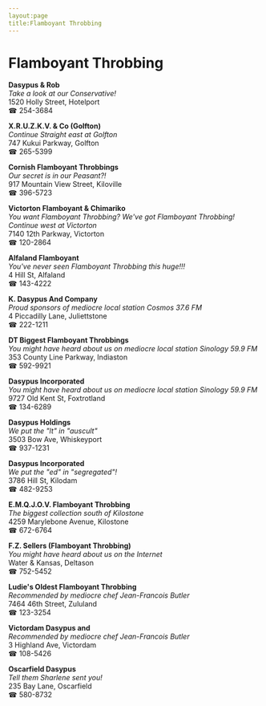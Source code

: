 ```yaml
---
layout:page
title:Flamboyant Throbbing
---
```

# Flamboyant Throbbing

**Dasypus & Rob**  
_Take a look at our Conservative!_  
1520 Holly Street, Hotelport  
☎ 254-3684



**X.R.U.Z.K.V. & Co (Golfton)**  
_Continue Straight east at Golfton_  
747 Kukui Parkway, Golfton  
☎ 265-5399



**Cornish Flamboyant Throbbings**  
_Our secret is in our Peasant?!_  
917 Mountain View Street, Kiloville  
☎ 396-5723



**Victorton Flamboyant & Chimariko**  
_You want Flamboyant Throbbing? We've got Flamboyant Throbbing! 
Continue west at Victorton_  
7140 12th Parkway, Victorton  
☎ 120-2864



**Alfaland Flamboyant**  
_You've never seen Flamboyant Throbbing this huge!!!_  
4 Hill St, Alfaland  
☎ 143-4222



**K. Dasypus And Company**  
_Proud sponsors of mediocre local station Cosmos 37.6 FM_  
4 Piccadilly Lane, Juliettstone  
☎ 222-1211



**DT Biggest Flamboyant Throbbings**  
_You might have heard about us on mediocre local station Sinology 59.9 FM_  
353 County Line Parkway, Indiaston  
☎ 592-9921



**Dasypus Incorporated**  
_You might have heard about us on mediocre local station Sinology 59.9 FM_  
9727 Old Kent St, Foxtrotland  
☎ 134-6289



**Dasypus Holdings**  
_We put the "lt" in "auscult"_  
3503 Bow Ave, Whiskeyport  
☎ 937-1231



**Dasypus Incorporated**  
_We put the "ed" in "segregated"!_  
3786 Hill St, Kilodam  
☎ 482-9253



**E.M.Q.J.O.V. Flamboyant Throbbing**  
_The biggest collection south of Kilostone_  
4259 Marylebone Avenue, Kilostone  
☎ 672-6764



**F.Z. Sellers (Flamboyant Throbbing)**  
_You might have heard about us on the Internet_  
Water & Kansas, Deltason  
☎ 752-5452



**Ludie's Oldest Flamboyant Throbbing**  
_Recommended by mediocre chef Jean-Francois Butler_  
7464 46th Street, Zululand  
☎ 123-3254



**Victordam Dasypus and**  
_Recommended by mediocre chef Jean-Francois Butler_  
3 Highland Ave, Victordam  
☎ 108-5426



**Oscarfield Dasypus**  
_Tell them Sharlene sent you!_  
235 Bay Lane, Oscarfield  
☎ 580-8732



